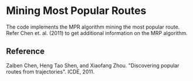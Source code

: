 # Mining Most Popular Routes

The code implements the MPR algorithm mining the most popular route. Refer Chen et. al. (2011) to get additional information on the MRP algorithm.

## Reference
Zaiben Chen, Heng Tao Shen, and Xiaofang Zhou. "Discovering popular routes from trajectories". ICDE, 2011.
